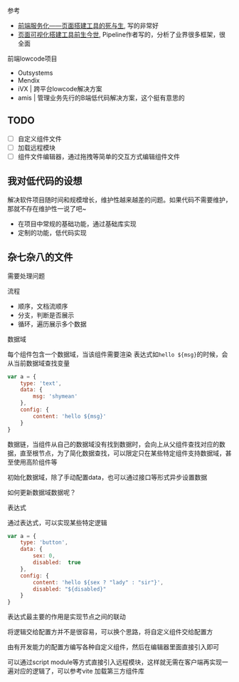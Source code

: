 

参考
* [前端服务化——页面搭建工具的死与生](https://www.cnblogs.com/sskyy/p/6496287.html), 写的非常好
* [页面可视化搭建工具前生今世](https://github.com/CntChen/cntchen.github.io/issues/15), Pipeline作者写的，分析了业界很多框架，很全面



前端lowcode项目

* Outsystems
* Mendix
* iVX | 跨平台lowcode解决方案
* amis | 管理业务先行的B端低代码解决方案，这个挺有意思的

## TODO

* [ ] 自定义组件文件
* [ ] 加载远程模块
* [ ] 组件文件编辑器，通过拖拽等简单的交互方式编辑组件文件

## 我对低代码的设想

解决软件项目随时间和规模增长，维护性越来越差的问题。如果代码不需要维护，那就不存在维护性一说了吧~

* 在项目中常规的基础功能，通过基础库实现
* 定制的功能，低代码实现


## 杂七杂八的文件

需要处理问题

流程

* 顺序，文档流顺序
* 分支，判断是否展示
* 循环，遍历展示多个数据

数据域

每个组件包含一个数据域，当该组件需要渲染 表达式如`hello ${msg}`的时候，会从当前数据域查找变量

```js
var a = {
    type: 'text',
    data: {
        msg: 'shymean'
    },
    config: {
        content: 'hello ${msg}'    
    }   
}
```

数据链，当组件从自己的数据域没有找到数据时，会向上从父组件查找对应的数据，直至根节点，为了简化数据查找，可以限定只在某些特定组件支持数据域，甚至使用高阶组件等

初始化数据域，除了手动配置data，也可以通过接口等形式异步设置数据

如何更新数据域数据呢？

表达式

通过表达式，可以实现某些特定逻辑

```js
var a = {
    type: 'button',
    data: {
        sex: 0,
        disabled:  true
    },
    config: {
        content: 'hello ${sex ? "lady" : "sir"}',
        disabled: "${disabled}"
    }   
}
```

表达式最主要的作用是实现节点之间的联动

将逻辑交给配置方并不是很容易，可以换个思路，将自定义组件交给配置方

由有开发能力的配置方编写各种自定义组件，然后在编辑器里面直接引入即可

可以通过script module等方式直接引入远程模块，这样就无需在客户端再实现一遍对应的逻辑了，可以参考vite 加载第三方组件库
